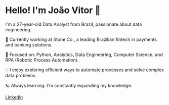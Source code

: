 # Hello! I'm João Vitor 👋 

I'm a 27-year-old Data Analyst from Brazil, passionate about data engineering. 

💼 Currently working at Stone Co., a leading Brazilian fintech in payments and banking solutions.

🧠 Focused on: Python, Analytics, Data Engineering, Computer Science, and RPA (Robotic Process Automation).

💡 I enjoy exploring efficient ways to automate processes and solve complex data problems.

🪐 Always learning: I'm constantly expanding my knowledge.

[Linkedin](https://www.linkedin.com/in/jo%C3%A3o-vitor-de-castro-e-silva-56726a1b3/)

<!---
LeifrEiriksson/LeifrEiriksson is a ✨ special ✨ repository because its `README.md` (this file) appears on your GitHub profile.
You can click the Preview link to take a look at your changes.
--->

